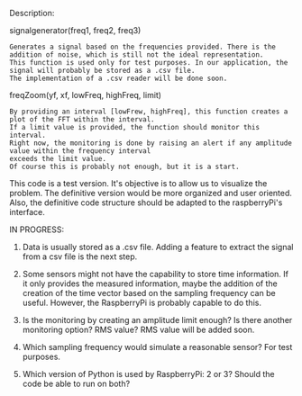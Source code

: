 Description:

signalgenerator(freq1, freq2, freq3)
	
	Generates a signal based on the frequencies provided. There is the addition of noise, which is still not the ideal representation.
	This function is used only for test purposes. In our application, the signal will probably be stored as a .csv file.
	The implementation of a .csv reader will be done soon.
	
freqZoom(yf, xf, lowFreq, highFreq, limit)

	By providing an interval [lowFrew, highFreq], this function creates a plot of the FFT within the interval.
	If a limit value is provided, the function should monitor this interval.
	Right now, the monitoring is done by raising an alert if any amplitude value within the frequency interval
	exceeds the limit value.
	Of course this is probably not enough, but it is a start.
	
This code is a test version. It's objective is to allow us to visualize the problem.
The definitive version would be more organized and user oriented.
Also, the definitive code structure should be adapted to the raspberryPi's interface.


IN PROGRESS:

1) Data is usually stored as a .csv file. Adding a feature to extract the signal from a csv file is the next step.

2) Some sensors might not have the capability to store time information. If it only provides the measured information,
   maybe the addition of the creation of the time vector based on the sampling frequency can be useful. However, the RaspberryPi
   is probably capable to do this.
   
3) Is the monitoring by creating an amplitude limit enough? Is there another monitoring option? RMS value?
   RMS value will be added soon.

4) Which sampling frequency would simulate a reasonable sensor?
   For test purposes.

5) Which version of Python is used by RaspberryPi: 2 or 3? Should the code be able to run on both?
   